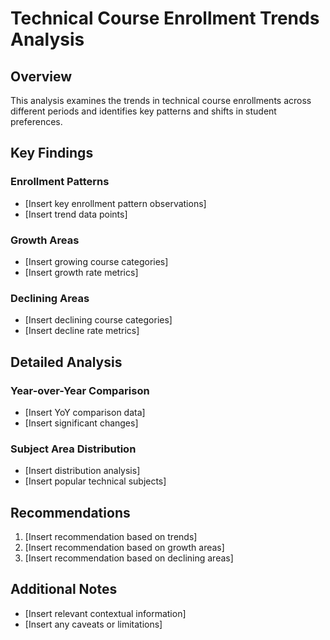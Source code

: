 # Technical Course Enrollment Trends Analysis

## Overview
This analysis examines the trends in technical course enrollments across different periods and identifies key patterns and shifts in student preferences.

## Key Findings

### Enrollment Patterns
- [Insert key enrollment pattern observations]
- [Insert trend data points]

### Growth Areas
- [Insert growing course categories]
- [Insert growth rate metrics]

### Declining Areas
- [Insert declining course categories]
- [Insert decline rate metrics]

## Detailed Analysis

### Year-over-Year Comparison
- [Insert YoY comparison data]
- [Insert significant changes]

### Subject Area Distribution
- [Insert distribution analysis]
- [Insert popular technical subjects]

## Recommendations
1. [Insert recommendation based on trends]
2. [Insert recommendation based on growth areas]
3. [Insert recommendation based on declining areas]

## Additional Notes
- [Insert relevant contextual information]
- [Insert any caveats or limitations]